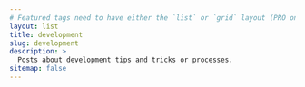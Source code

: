 ```yaml
---
# Featured tags need to have either the `list` or `grid` layout (PRO only).
layout: list
title: development
slug: development
description: >
  Posts about development tips and tricks or processes.
sitemap: false
---
```

